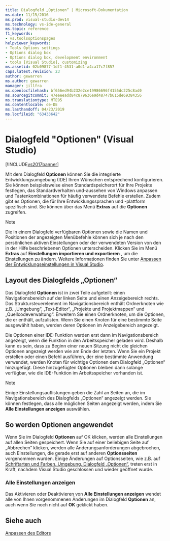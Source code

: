```yaml
---
title: Dialogfeld „Optionen“ | Microsoft-Dokumentation
ms.date: 11/15/2016
ms.prod: visual-studio-dev14
ms.technology: vs-ide-general
ms.topic: reference
f1_keywords:
- vs.toolsoptionspages
helpviewer_keywords:
- Tools Options settings
- Options dialog box
- Options dialog box, development environment
- tools [Visual Studio], customizing
ms.assetid: 02b09877-1df1-4531-a0d1-a4ca17c7f857
caps.latest.revision: 23
author: gewarren
ms.author: gewarren
manager: jillfra
ms.openlocfilehash: bf656ed94b232e2ce19986696f4155dc225c8ad0
ms.sourcegitcommit: 47eeeeadd84c879636e9d48747b615de69384356
ms.translationtype: MTE95
ms.contentlocale: de-DE
ms.lasthandoff: 04/23/2019
ms.locfileid: "63433642"
---
```

# <a name="options-dialog-box-visual-studio"></a>Dialogfeld "Optionen" (Visual Studio)
[!INCLUDE[vs2017banner](../../includes/vs2017banner.md)]

Mit dem Dialogfeld **Optionen** können Sie die integrierte Entwicklungsumgebung (IDE) Ihren Wünschen entsprechend konfigurieren. Sie können beispielsweise einen Standardspeicherort für Ihre Projekte festlegen, das Standardverhalten und-aussehen von Windows anpassen und Tastenkombinationen für häufig verwendete Befehle erstellen. Zudem gibt es Optionen, die für Ihre Entwicklungssprachen und -plattform spezifisch sind. Sie können über das Menü **Extras** auf die **Optionen** zugreifen.

> [!NOTE]
> Die in einem Dialogfeld verfügbaren Optionen sowie die Namen und Positionen der angezeigten Menübefehle können sich je nach den persönlichen aktiven Einstellungen oder der verwendeten Version von den in der Hilfe beschriebenen Optionen unterscheiden. Klicken Sie im Menü **Extras** auf **Einstellungen importieren und exportieren** , um die Einstellungen zu ändern. Weitere Informationen finden Sie unter [Anpassen der Entwicklungseinstellungen in Visual Studio](http://msdn.microsoft.com/22c4debb-4e31-47a8-8f19-16f328d7dcd3).

## <a name="layout-of-the-options-dialog-box"></a>Layout des Dialogfelds „Optionen“
 Das Dialogfeld **Optionen** ist in zwei Teile aufgeteilt: einen Navigationsbereich auf der linken Seite und einen Anzeigebereich rechts. Das Struktursteuerelement im Navigationsbereich enthält Ordnerknoten wie z.B. „Umgebung“, „Text-Editor“, „Projekte und Projektmappen“ und „Quellcodeverwaltung“. Erweitern Sie einen Ordnerknoten, um die Optionen, die er enthält, aufzulisten. Wenn Sie einen Knoten für eine bestimmte Seite ausgewählt haben, werden deren Optionen im Anzeigebereich angezeigt.

 Die Optionen einer IDE-Funktion werden erst dann im Navigationsbereich angezeigt, wenn die Funktion in den Arbeitsspeicher geladen wird. Deshalb kann es sein, dass zu Beginn einer neuen Sitzung nicht die gleichen Optionen angezeigt werden wie am Ende der letzten. Wenn Sie ein Projekt erstellen oder einen Befehl ausführen, der eine bestimmte Anwendung verwendet, werden Knoten für wichtige Optionen dem Dialogfeld „Optionen“ hinzugefügt. Diese hinzugefügten Optionen bleiben dann solange verfügbar, wie die IDE-Funktion im Arbeitsspeicher vorhanden ist.

> [!NOTE]
> Einige Einstellungsauflistungen geben die Zahl an Seiten an, die im Navigationsbereich des Dialogfelds „Optionen“ angezeigt werden. Sie können festlegen, dass alle möglichen Seiten angezeigt werden, indem Sie **Alle Einstellungen anzeigen** auswählen.

## <a name="how-options-are-applied"></a>So werden Optionen angewendet
 Wenn Sie im Dialogfeld **Optionen** auf OK klicken, werden alle Einstellungen auf allen Seiten gespeichert. Wenn Sie auf einer beliebigen Seite auf „Abbrechen“ klicken, werden alle Änderungsanforderungen abgebrochen, auch Einstellungen, die gerade erst auf anderen **Optionsseiten** vorgenommen wurden. Einige Änderungen auf Optionsseiten, wie z.B. auf [Schriftarten und Farben, Umgebung, Dialogfeld „Optionen“](../../ide/reference/fonts-and-colors-environment-options-dialog-box.md), treten erst in Kraft, nachdem Visual Studio geschlossen und wieder geöffnet wurde.

### <a name="show-all-settings"></a>Alle Einstellungen anzeigen
 Das Aktivieren oder Deaktivieren von **Alle Einstellungen anzeigen** wendet alle von Ihnen vorgenommenen Änderungen im Dialogfeld **Optionen** an, auch wenn Sie noch nicht auf **OK** geklickt haben.

## <a name="see-also"></a>Siehe auch
 [Anpassen des Editors](../../ide/customizing-the-editor.md)
